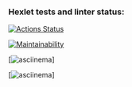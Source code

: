 ### Hexlet tests and linter status:
[![Actions Status](https://github.com/Denis09031997/python-project-49/workflows/hexlet-check/badge.svg)](https://github.com/Denis09031997/python-project-49/actions)



[![Maintainability](https://codeclimate.com/github/Denis09031997/python-project-49/maintainability)](https://api.codeclimate.com/v1/badges/1a1672f6a852b8daf702/maintainability)


[![asciinema](https://asciinema.org/a/HklCufok8ueHp1529PAQmBrcD)]

[![asciinema](https://asciinema.org/a/0FvFX2PV3k9JCig5lzYXHvatn)]